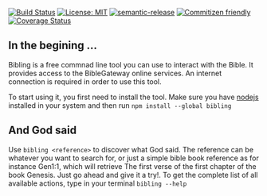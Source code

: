 
[![Build Status](https://travis-ci.org/tsur/bibling.png)](https://travis-ci.org/tsur/bibling)
[![License: MIT](https://img.shields.io/badge/License-MIT-yellow.svg)](https://opensource.org/licenses/MIT)
[![semantic-release](https://img.shields.io/badge/%20%20%F0%9F%93%A6%F0%9F%9A%80-semantic--release-e10079.svg)](https://github.com/semantic-release/semantic-release)
[![Commitizen friendly](https://img.shields.io/badge/commitizen-friendly-brightgreen.svg)](http://commitizen.github.io/cz-cli/)
[![Coverage Status](https://coveralls.io/repos/github/Tsur/node-rae/badge.svg?branch=master)](https://coveralls.io/github/Tsur/bibling?branch=master)

## In the begining ...

Bibling is a free commnad line tool you can use to interact with the Bible. It provides access to the BibleGateway online services. An internet connection is required in order to use this tool.

To start using it, you first need to install the tool. Make sure you have [nodejs](https://nodejs.org/) installed in your system and then run `npm install --global bibling`

## And God said

Use `bibling <reference>` to discover what God said. The reference can be whatever you want to search for, or just a simple bible book reference as for instance Gen1:1, which will retrieve The first verse of the first chapter of the book Genesis. Just go ahead and give it a try!. To get the complete list of all available actions, type in your terminal `bibling --help` 
